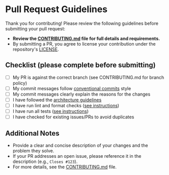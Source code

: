 # Pull Request Guidelines

Thank you for contributing! Please review the following guidelines before submitting your pull request:

- **Review the [CONTRIBUTING.md](https://github.com/ardriveapp/turbo-sdk/blob/main/CONTRIBUTING.md) file for full details and requirements.**
- By submitting a PR, you agree to license your contribution under the repository's [LICENSE](https://github.com/ar-io/ar-io-sdk/blob/main/LICENSE.md).

## Checklist (please complete before submitting)

- [ ] My PR is against the correct branch (see CONTRIBUTING.md for branch policy)
- [ ] My commit messages follow [conventional commits](https://www.conventionalcommits.org/en/v1.0.0/) style
- [ ] My commit messages clearly explain the reasons for the changes
- [ ] I have followed the [architecture guidelines](https://github.com/ar-io/ar-io-sdk/tree/main#architecture)
- [ ] I have run lint and format checks ([see instructions](https://github.com/ar-io/ar-io-sdk/tree/main#linting--formatting))
- [ ] I have run all tests ([see instructions](https://github.com/ar-io/ar-io-sdk/tree/main#tests))
- [ ] I have checked for existing issues/PRs to avoid duplicates

## Additional Notes

- Provide a clear and concise description of your changes and the problem they solve.
- If your PR addresses an open issue, please reference it in the description (e.g., `Closes #123`).
- For more details, see the [CONTRIBUTING.md](https://github.com/ardriveapp/turbo-sdk/blob/main/CONTRIBUTING.md) file.
